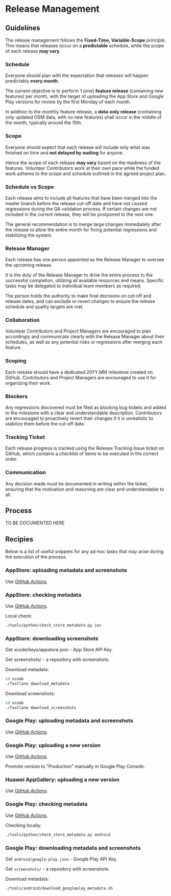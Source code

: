 # Release Management

## Guidelines

The release management follows the **Fixed-Time, Variable-Scope** principle. This means that releases occur on a **predictable** schedule, while the scope of each release **may vary**.

### Schedule

Everyone should plan with the expectation that releases will happen predictably **every month**.

The current objective is to perform 1 (one) **feature release** (containing new features) per month, with the target of uploading the App Store and Google Play versions for review by the first Monday of each month.

In addition to the monthly feature release, a **data-only release** (containing only updated OSM data, with no new features) shall occur in the middle of the month, typically around the 15th.

### Scope

Everyone should expect that each release will include only what was finished on time and **not delayed by waiting** for anyone.

Hence the scope of each release **may vary** based on the readiness of the features. Volunteer Contributors work at their own pace while the funded work adheres to the scope and schedule outlined in the agreed project plan.

### Schedule vs Scope

Each release aims to include all features that have been merged into the master branch before the release cut-off date and have not caused regressions during the QA validation process. If certain changes are not included in the current release, they will be postponed to the next one.

The general recommendation is to merge large changes immediately after the release to allow the entire month for fixing potential regressions and stabilizing the system.

### Release Manager

Each release has one person appointed as the Release Manager to oversee the upcoming release.

It is the duty of the Release Manager to drive the entire process to the successful completion, utilizing all available resources and means. Specific tasks may be delegated to individual team members as required.

The person holds the authority to make final decisions on cut-off and release dates, and can exclude or revert changes to ensure the release schedule and quality targets are met.

### Collaboration

Volunteer Contributors and Project Managers are encouraged to plan accordingly and communicate clearly with the Release Manager about their schedules, as well as any potential risks or regressions after merging each feature.

### Scoping

Each release should have a dedicated 20YY.MM milestone created on GitHub. Contributors and Project Managers are encouraged to use it for organizing their work.

### Blockers

Any regressions discovered must be filed as blocking bug tickets and added to the milestone with a clear and understandable description. Contributors are encouraged to proactively revert their changes if it is unrealistic to stabilize them before the cut-off date.

### Tracking Ticket

Each release progress is tracked using the Release Tracking Issue ticket on GitHub, which contains a checklist of items to be executed in the correct order.

### Communication

Any decision made must be documented in writing within the ticket, ensuring that the motivation and reasoning are clear and understandable to all.

## Process

TO BE DOCUMENTED HERE

## Recipies

Below is a list of useful snippets for any ad-hoc tasks that may arise during the execution of the process.

### AppStore: uploading metadata and screenshots

Use [GitHub Actions](../.github/workflows/ios-release.yaml).

### AppStore: checking metadata

Use [GitHub Actions](../.github/workflows/ios-check.yaml).

Local check:

```bash
./tools/python/check_store_metadata.py ios
```

### AppStore: downloading screenshots

Get xcode/keys/appstore.json - App Store API Key.

Get screenshots/ - a repository with screenshots.

Download metadata:

```bash
cd xcode
./fastlane download_metadata
```

Download screenshots:

```bash
cd xcode
./fastlane download_screenshots
```

### Google Play: uploading metadata and screenshots

Use [GitHub Actions](../.github/workflows/android-release-metadata.yaml).

### Google Play: uploading a new version

Use [GitHub Actions](../.github/workflows/android-release.yaml).

Promote version to "Production" manually in Google Play Console.

### Huawei AppGallery: uploading a new version

Use [GitHub Actions](../.github/workflows/android-release.yaml).

### Google Play: checking metadata

Use [GitHub Actions](../.github/workflows/android-check.yaml).

Checking locally:

```bash
./tools/python/check_store_metadata.py android
```

### Google Play: downloading metadata and screenshots

Get `android/google-play.json` - Google Play API Key.

Get `screenshots/` - a repository with screenshots.

Download metadata:

```bash
./tools/android/download_googleplay_metadata.sh
```
